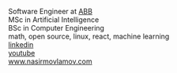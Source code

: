  Software Engineer at  <a href="https://abb-bank.az">ABB</a>
 <br/>
MSc in Artificial Intelligence
<br/>
BSc in Computer Engineering
<br/>
math, open source, linux, react, machine learning
<br/>
  <a href="https://az.linkedin.com/in/nasir-movlamov-322ab21b4">linkedin</a><br>
  <a href="https://www.youtube.com/channel/UCmE8Psks_-SDw9iG1nn6MpQ">youtube</a>
<br/>
 <a href="https://www.nasirmovlamov.com">www.nasirmovlamov.com </a>
